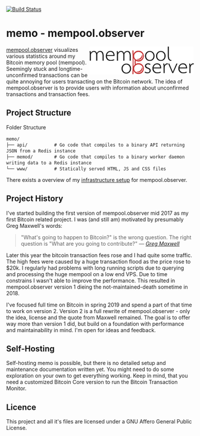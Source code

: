 [![Build Status](https://travis-ci.com/0xB10C/memo.svg?branch=master)](https://travis-ci.com/0xB10C/memo)

# memo - mempool.observer

<img align="right" width="280" src="https://raw.githubusercontent.com/0xB10C/memo/master/www/img/brand-icon.png">

[mempool.observer](https://mempool.observer) visualizes various statistics around my Bitcoin memory pool (mempool).
Seemingly stuck and longtime-unconfirmed transactions can be quite annoying for users transacting on the Bitcoin network.
The idea of mempool.observer is to provide users with information about unconfirmed transactions and transaction fees.

## Project Structure

Folder Structure
```
memo/
├── api/          # Go code that compiles to a binary API returning JSON from a Redis instance
├── memod/        # Go code that compiles to a binary worker daemon writing data to a Redis instance
└── www/          # Statically served HTML, JS and CSS files
```

There exists a overview of my [infrastructure setup](https://www.plectica.com/maps/RCXWDOYD9) for mempool.observer.

## Project History

I've started building the first version of mempool.observer mid 2017 as my first Bitcoin related project.
I was (and still am) motivated by presumably Greg Maxwell's words:

>"What's going to happen to Bitcoin?" is the wrong question. The right question is "What are you going to contribute?" &mdash; <cite>[Greg Maxwell](https://github.com/gmaxwell)</cite>

Later this year the bitcoin transaction fees rose and I had quite some traffic.
The high fees were caused by a huge transaction flood as the price rose to $20k.
I regularly had problems with long running scripts due to querying and processing the huge mempool on a low end VPS.
Due to time constrains I wasn't able to improve the performance.
This resulted in mempool.observer version 1 dieing the not-maintained-death sometime in 2018.

I've focused full time on Bitcoin in spring 2019 and spend a part of that time to work on version 2.
Version 2 is a full rewrite of mempool.observer - only the idea, license and the quote from Maxwell remained.
The goal is to offer way more than version 1 did, but build on a foundation with performance and maintainability in mind.
I'm open for ideas and feedback.

## Self-Hosting

Self-hosting memo is possible, but there is no detailed setup and maintenance documentation written yet.
You might need to do some exploration on your own to get everything working.
Keep in mind, that you need a customized Bitcoin Core version to run the Bitcoin Transaction Monitor.

## Licence
This project and all it's files are licensed under a GNU Affero General Public License.

